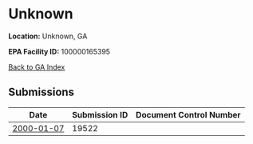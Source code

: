 # Unknown

**Location:** Unknown, GA

**EPA Facility ID:** 100000165395

[Back to GA Index](../../index.md)

## Submissions

| Date | Submission ID | Document Control Number |
|------|--------------|-------------------------|
| [2000-01-07](submissions/19522.md) | 19522 |  |
